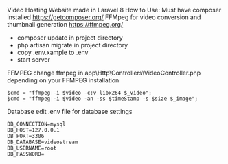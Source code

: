 Video Hosting Website made in Laravel 8
How to Use:
    Must have composer installed https://getcomposer.org/
    FFMpeg for video conversion and thumbnail generation https://ffmpeg.org/
- composer update in project directory
- php artisan migrate in project directory
- copy .env.xample to .env
- start server
    
    
FFMPEG
    change ffmpeg in app\Http\Controllers\VideoController.php depending on your FFMPEG installation
    
    $cmd = "ffmpeg -i $video -c:v libx264 $_video";
    $cmd = "ffmpeg -i $video -an -ss $timeStamp -s $size $_image";
    
Database
    edit .env file for database settings
    
    DB_CONNECTION=mysql
    DB_HOST=127.0.0.1
    DB_PORT=3306
    DB_DATABASE=videostream
    DB_USERNAME=root
    DB_PASSWORD=

